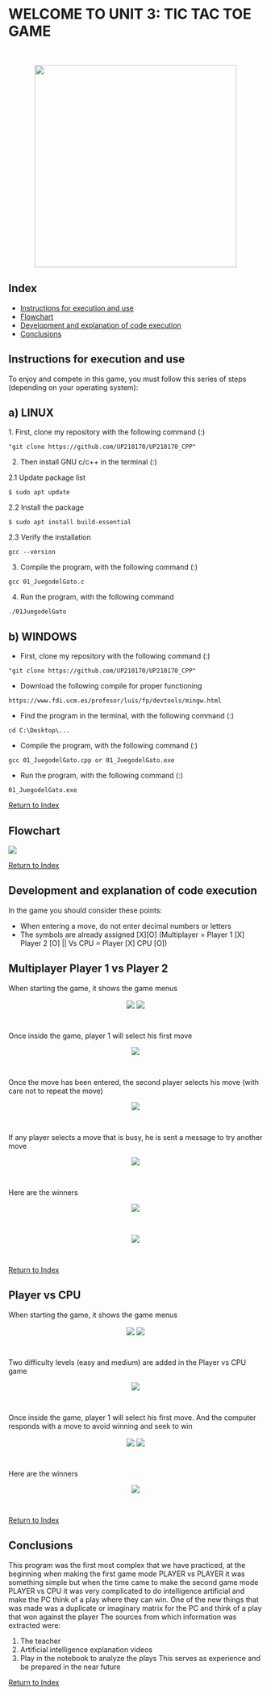 # WELCOME TO UNIT 3: TIC TAC TOE GAME 
  
<br>
<p align="center">
<img src="../imagenes/tictac.png" width="400px">
</p>

  
## Index
 - [Instructions for execution and use](#instructions-for-execution-and-use)
 - [Flowchart](#flowchart)
 - [Development and explanation of code execution](#development-and-explanation-of-code-execution)
 - [Conclusions](#conclusions)

## Instructions for execution and use 
To enjoy and compete in this game, you must follow this series of steps (depending on your operating system):

<h2> a) LINUX </h2>
1. First, clone my repository with the following command (:)

~~~
"git clone https://github.com/UP210170/UP210170_CPP"
~~~

2. Then install GNU c/c++ in the terminal (:)

  2.1 Update package list
  
  ~~~
  $ sudo apt update
  ~~~
  
  2.2 Install the package
  
  ~~~
  $ sudo apt install build-essential
  ~~~
  
  2.3 Verify the installation
  
  ~~~
  gcc --version
  ~~~
  
3. Compile the program, with the following command (:)

 ~~~
 gcc 01_JuegodelGato.c 
 ~~~
 
4. Run the program, with the following command

 ~~~
 ./01JuegodelGato
 ~~~


<h2> b) WINDOWS </h2>

* First, clone my repository with the following command (:)

~~~
"git clone https://github.com/UP210170/UP210170_CPP"
~~~

* Download the following compile for proper functioning

~~~
https://www.fdi.ucm.es/profesor/luis/fp/devtools/mingw.html
~~~

* Find the program in the terminal, with the following command (:)

~~~
cd C:\Desktop\...
~~~

* Compile the program, with the following command (:)

~~~
gcc 01_JuegodelGato.cpp or 01_JuegodelGato.exe
~~~

* Run the program, with the following command (:)

~~~
01_JuegodelGato.exe
~~~

[Return to Index](#index)

## Flowchart 
<img src="../imagenes/Diagrama.png" align="center">

[Return to Index](#index)

## Development and explanation of code execution
In the game you should consider these points:
* When entering a move, do not enter decimal numbers or letters
* The symbols are already assigned [X][O] (Multiplayer = Player 1 [X] Player 2 [O] || Vs CPU = Player [X] CPU [O])

<h2> Multiplayer Player 1 vs Player 2 </h2>

When starting the game, it shows the game menus

<p align="center">
<img src="../imagenes/menu1.png" align="center"> <img src="../imagenes/menu2.png" align="center">
 </p>
<br>

Once inside the game, player 1 will select his first move

<p align="center">
<img src="../imagenes/X1.png" align="center"> 
 </p>
<br>

Once the move has been entered, the second player selects his move (with care not to repeat the move)

<p align="center">
<img src="../imagenes/O1.png" align="center"> 
 </p>
<br>


If any player selects a move that is busy, he is sent a message to try another move

<p align="center">
<img src="../imagenes/try.png" align="center"> 
 </p>
<br>


Here are the winners

<p align="center">
<img src="../imagenes/win1.png" align="center"> 
 </p>
<br>
<p align="center">
<img src="../imagenes/win2.png" align="center"> 
 </p>
 <br>

[Return to Index](#index)

<h2> Player vs CPU </h2>

When starting the game, it shows the game menus

<p align="center">
<img src="../imagenes/menu1.png" align="center"> <img src="../imagenes/menu4.png" align="center">
 </p>
<br>

Two difficulty levels (easy and medium) are added in the Player vs CPU game

<p align="center">
<img src="../imagenes/menulevel.png" align="center"> 
 </p>
<br>

Once inside the game, player 1 will select his first move. And the computer responds with a move to avoid winning and seek to win

<p align="center">
<img src="../imagenes/cpu.png" align="center"> <img src="../imagenes/cpu2.png" align="center">
 </p>
<br>

Here are the winners

<p align="center">
<img src="../imagenes/win3.png" align="center">
 </p>
<br>

[Return to Index](#index)

## Conclusions 
This program was the first most complex that we have practiced, at the beginning when making the first game mode PLAYER vs PLAYER it was something simple but when the time came to make the second game mode PLAYER vs CPU it was very complicated to do intelligence artificial and make the PC think of a play where they can win. One of the new things that was made was a duplicate or imaginary matrix for the PC and think of a play that won against the player The sources from which information was extracted were:
1. The teacher
2. Artificial intelligence explanation videos
3. Play in the notebook to analyze the plays
This serves as experience and be prepared in the near future

[Return to Index](#index)
